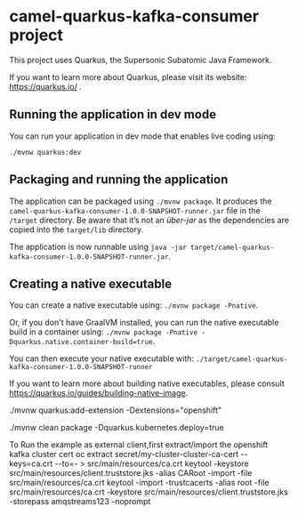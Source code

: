 # camel-quarkus-kafka-consumer project

This project uses Quarkus, the Supersonic Subatomic Java Framework.

If you want to learn more about Quarkus, please visit its website: https://quarkus.io/ .

## Running the application in dev mode

You can run your application in dev mode that enables live coding using:
```
./mvnw quarkus:dev
```

## Packaging and running the application

The application can be packaged using `./mvnw package`.
It produces the `camel-quarkus-kafka-consumer-1.0.0-SNAPSHOT-runner.jar` file in the `/target` directory.
Be aware that it’s not an _über-jar_ as the dependencies are copied into the `target/lib` directory.

The application is now runnable using `java -jar target/camel-quarkus-kafka-consumer-1.0.0-SNAPSHOT-runner.jar`.

## Creating a native executable

You can create a native executable using: `./mvnw package -Pnative`.

Or, if you don't have GraalVM installed, you can run the native executable build in a container using: `./mvnw package -Pnative -Dquarkus.native.container-build=true`.

You can then execute your native executable with: `./target/camel-quarkus-kafka-consumer-1.0.0-SNAPSHOT-runner`

If you want to learn more about building native executables, please consult https://quarkus.io/guides/building-native-image.

./mvnw quarkus:add-extension -Dextensions="openshift"

./mvnw clean package -Dquarkus.kubernetes.deploy=true

To Run the example as external client,first extract/import the openshift kafka cluster cert
   oc extract secret/my-cluster-cluster-ca-cert --keys=ca.crt --to=- > src/main/resources/ca.crt
   keytool -keystore src/main/resources/client.truststore.jks -alias CARoot -import -file src/main/resources/ca.crt
   keytool -import -trustcacerts -alias root -file src/main/resources/ca.crt -keystore src/main/resources/client.truststore.jks -storepass  amqstreams123 -noprompt
